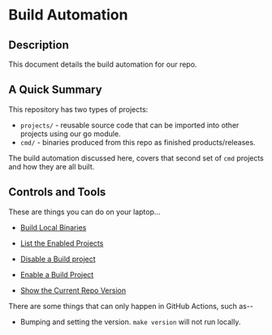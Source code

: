 Build Automation
================

## Description

This document details the build automation for our repo.

## A Quick Summary
This repository has two types of projects:
* `projects/` - reusable source code that can be imported into other projects using our go module.
* `cmd/` - binaries produced from this repo as finished products/releases.

The build automation discussed here, covers that second set of `cmd` projects and how they are 
all built.


## Controls and Tools

These are things you can do on your laptop...
 
* [Build Local Binaries](build-the-projects.md)

* [List the Enabled Projects](list-enabled-build-projects.md)

* [Disable a Build project](disable-a-build-project.md)

* [Enable a Build Project](enable-a-build-project.md)

* [Show the Current Repo Version](show-current-repo-version.md)

There are some things that can only happen in GitHub Actions, such as--

* Bumping and setting the version.  `make version` will not run locally.